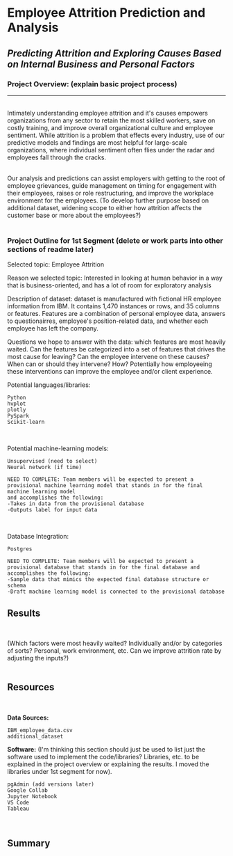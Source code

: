 # Employee Attrition Prediction and Analysis
## *Predicting Attrition and Exploring Causes Based on Internal Business and Personal Factors*
### Project Overview: (explain basic project process)
---
</br>
Intimately understanding employee attrition and it's causes empowers organizations from any sector to retain the most skilled workers, save on costly training, and improve overall organizational culture and employee sentiment.  While attrition is a problem that effects every industry, use of our predictive models and findings are most helpful for large-scale organizations, where individual sentiment often flies under the radar and employees fall through the cracks.  
</br>
</br>

Our analysis and predictions can assist employers with getting to the root of employee grievances, guide management on timing for engagement with their employees, raises or role restructuring, and improve the workplace environment for the employees. (To develop further purpose based on additional dataset, widening scope to either how attrition affects the customer base or more about the employees?)
</br>
</br>

### Project Outline for 1st Segment (delete or work parts into other sections of readme later)

Selected topic: Employee Attrition

Reason we selected topic: Interested in looking at human behavior in a way that is business-oriented, and has a lot of room for exploratory analysis  

Description of dataset: dataset is manufactured with fictional HR employee information from IBM.  It contains 1,470 instances or rows, and 35 columns or features.  Features are a combination of personal employee data, answers to questionairres, employee's position-related data, and whether each employee has left the company.

Questions we hope to answer with the data: which features are most heavily waited.  Can the features be categorized into a set of features that drives the most cause for leaving? Can the employee intervene on these causes?  When can or should they intervene?  How?  Potentially how employeeing these interventions can improve the employee and/or client experience.  

Potential languages/libraries:  

    Python
    hvplot
    plotly
    PySpark
    Scikit-learn
</br>

Potential machine-learning models:

    Unsupervised (need to select)
    Neural network (if time)
    
    NEED TO COMPLETE: Team members will be expected to present a provisional machine learning model that stands in for the final machine learning model
    and accomplishes the following:
    -Takes in data from the provisional database
    -Outputs label for input data
</br>

Database Integration:

    Postgres
    
    NEED TO COMPLETE: Team members will be expected to present a provisional database that stands in for the final database and accomplishes the following:
    -Sample data that mimics the expected final database structure or schema
    -Draft machine learning model is connected to the provisional database

## Results
</br>

(Which factors were most heavily waited?  Individually and/or by categories of sorts?  Personal, work environment, etc.  Can we improve attrition rate by adjusting the inputs?)
</br>
</br>


## Resources  
</br>

**Data Sources:**

    IBM_employee_data.csv 
    additional_dataset  

**Software:**
(I'm thinking this section should just be used to list just the software used to implement the code/libraries? Libraries, etc. to be explained in the project overview or explaining the results.  I moved the libraries under 1st segment for now).

    pgAdmin (add versions later)
    Google Collab
    Jupyter Notebook
    VS Code
    Tableau   
</br>

## Summary
</br>
